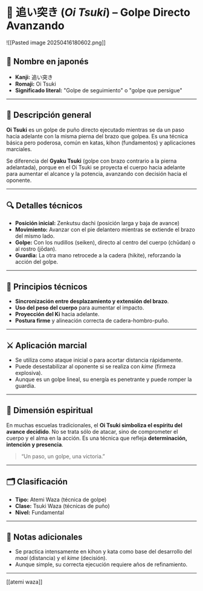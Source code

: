 # 👊 追い突き (*Oi Tsuki*) – Golpe Directo Avanzando


![[Pasted image 20250416180602.png]]


## 🧾 Nombre en japonés
- **Kanji:** 追い突き
- **Romaji:** Oi Tsuki
- **Significado literal:** "Golpe de seguimiento" o "golpe que persigue"

---

## 📖 Descripción general

**Oi Tsuki** es un golpe de puño directo ejecutado mientras se da un paso hacia adelante con la misma pierna del brazo que golpea. Es una técnica básica pero poderosa, común en katas, kihon (fundamentos) y aplicaciones marciales.

Se diferencia del **Gyaku Tsuki** (golpe con brazo contrario a la pierna adelantada), porque en el Oi Tsuki se proyecta el cuerpo hacia adelante para aumentar el alcance y la potencia, avanzando con decisión hacia el oponente.

---

## 🔍 Detalles técnicos

- **Posición inicial:** Zenkutsu dachi (posición larga y baja de avance)
- **Movimiento:** Avanzar con el pie delantero mientras se extiende el brazo del mismo lado.
- **Golpe:** Con los nudillos (seiken), directo al centro del cuerpo (chūdan) o al rostro (jōdan).
- **Guardia:** La otra mano retrocede a la cadera (hikite), reforzando la acción del golpe.

---

## 🧠 Principios técnicos

- **Sincronización entre desplazamiento y extensión del brazo**.
- **Uso del peso del cuerpo** para aumentar el impacto.
- **Proyección del Ki** hacia adelante.
- **Postura firme** y alineación correcta de cadera-hombro-puño.

---

## ⚔️ Aplicación marcial

- Se utiliza como ataque inicial o para acortar distancia rápidamente.
- Puede desestabilizar al oponente si se realiza con *kime* (firmeza explosiva).
- Aunque es un golpe lineal, su energía es penetrante y puede romper la guardia.

---

## 🧘 Dimensión espiritual

En muchas escuelas tradicionales, el **Oi Tsuki simboliza el espíritu del avance decidido**. No se trata sólo de atacar, sino de comprometer el cuerpo y el alma en la acción. Es una técnica que refleja **determinación, intención y presencia**.

> “Un paso, un golpe, una victoria.”

---

## 🗂 Clasificación

- **Tipo:** Atemi Waza (técnica de golpe)
- **Clase:** Tsuki Waza (técnicas de puño)
- **Nivel:** Fundamental

---

## 📝 Notas adicionales

- Se practica intensamente en kihon y kata como base del desarrollo del *maai* (distancia) y el *kime* (decisión).
- Aunque simple, su correcta ejecución requiere años de refinamiento.

---
[[atemi waza]]